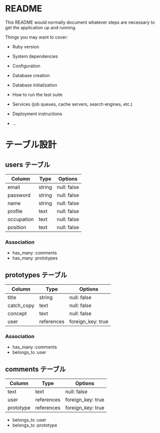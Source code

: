 # README

This README would normally document whatever steps are necessary to get the
application up and running.

Things you may want to cover:

* Ruby version

* System dependencies

* Configuration

* Database creation

* Database initialization

* How to run the test suite

* Services (job queues, cache servers, search engines, etc.)

* Deployment instructions

* ...

# テーブル設計

## users テーブル

| Column     | Type   | Options     |
| ---------- | ------ | ----------- |
| email      | string | null: false |
| password   | string | null: false |
| name       | string | null: false |
| profile    | text   | null: false |
| occupation | text   | null: false |
| position   | text   | null: false |

### Association

- has_many :comments
- has_many :prototypes

## prototypes テーブル

| Column       | Type          | Options                        |
| -------------| ------------- | ------------------------------ |
| title        | string        | null: false                    |
| catch_copy   | text          | null: false                    |
| concept      | text          | null: false                    |
| user         | references    | foreign_key: true              |

### Association

- has_many :comments
- belongs_to :user


## comments テーブル

| Column       | Type          | Options                        |
| -------------| ------------- | ------------------------------ |
| text         | text          | null: false                    |
| user         | references    | foreign_key: true              |
| prototype    | references    | foreign_key: true              |

- belongs_to :user
- belongs_to :prototype